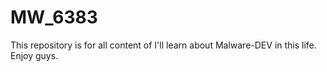 # MW_6383
This repository is for all content of I'll learn about Malware-DEV in this life. Enjoy guys.
